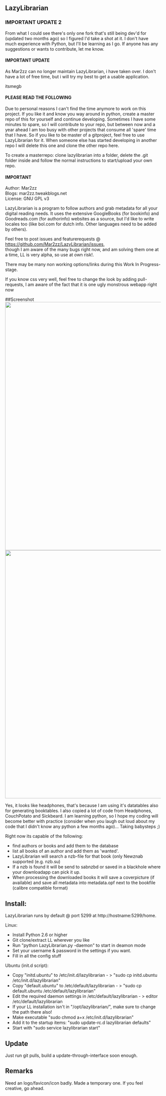 ## LazyLibrarian

### IMPORTANT UPDATE 2
From what I could see there's only one fork that's still being dev'd for (updated two months ago) so I figured I'd take a shot at it. I don't have much experience with Python, but I'll be learning as I go. If anyone has any suggestions or wants to contribute, let me know.

#### IMPORTANT UPDATE
As Mar2zz can no longer maintain LazyLibrarian, i have taken over.
I don't have a lot of free time, but i will try my best to get a usable application.

itsmegb

#### PLEASE READ THE FOLLOWING
Due to personal reasons I can't find the time anymore to work on this project. If you like it and know you way around in python, create a master repo of this for yourself and continue developing. Sometimes I have some minutes to spare, so I will contribute to your repo, but between now and a year ahead I am too busy with other projects that consume all 'spare' time that I have. So if you like to be master of a gitproject, feel free to use LazyLibrarian for it. When someone else has started developing in another repo I will delete this one and clone the other repo here.

To create a masterrepo: clone lazylibrarian into a folder, delete the .git folder inside and follow the normal instructions to start/upload your own repo.
#### IMPORTANT

Author: Mar2zz  
Blogs: mar2zz.tweakblogs.net  
License: GNU GPL v3  


LazyLibrarian is a program to follow authors and grab metadata for all your digital reading needs. It uses the extensive GoogleBooks (for bookinfo) and Goodreads.com (for authorinfo) websites as a source, but I'd like to write locales too (like bol.com for dutch info. Other languages need to be added by others).  

Feel free to post issues and featurerequests @ https://github.com/Mar2zz/LazyLibrarian/issues,  
though I am aware of the many bugs right now, and am solving them one at a time, LL is very alpha, so use at own risk!.  

There may be many non working options/links during this Work In Progress-stage.

If you know css very well, feel free to change the look by adding pull-requests, I am aware of the fact that it is one ugly monstrous webapp right now  

##Screenshot
<img src="http://tweakers.net/ext/f/nRWbGC8qWH2y2BqYNVHUJuIn/full.png" width="800">
<img src="http://tweakers.net/ext/f/4gmyYa6Wf8zcd0WpbanIGFwl/full.png" width="800">

Yes, it looks like headphones, that's because I am using it's datatables also for generating booktables. I also copied a lot of code from Headphones, CouchPotato and Sickbeard. I am learning python, so I hope my coding will become better with practice (consider when you laugh out loud about my code that I didn't know any python a few months ago)...  Taking babysteps ;)  

Right now its capable of the following:  
* find authors or books and add them to the database  
* list all books of an author and add them as 'wanted'.  
* LazyLibrarian will search a nzb-file for that book (only Newznab supported (e.g. nzb.su)  
* If a nzb is found it will be send to sabnzbd or saved in a blackhole where your downloadapp can pick it up.  
* When processing the downloaded books it will save a coverpicture (if available) and save all metadata into metadata.opf next to the bookfile (calibre compatible format)

## Install:  
LazyLibrarian runs by default @ port 5299 at http://hostname:5299/home.  

Linux:

* Install Python 2.6 or higher  
* Git clone/extract LL wherever you like  
* Run "python LazyLibrarian.py -daemon" to start in deamon mode  
* Set your username & password in the settings if you want.  
* Fill in all the config stuff  

Ubuntu (init.d script):

* Copy "initd.ubuntu" to /etc/init.d/lazylibrarian - > "sudo cp initd.ubuntu /etc/init.d/lazylibrarian"  
* Copy "default.ubuntu" to /etc/default/lazylibrarian - > "sudo cp default.ubuntu /etc/default/lazylibrarian"  
* Edit the required daemon settings in /etc/default/lazylibrarian - > editor /etc/default/lazylibrarian  
* If your LL installation isn't in "/opt/lazylibrarian/", make sure to change the path there also!  
* Make executable "sudo chmod a+x /etc/init.d/lazylibrarian"  
* Add it to the startup items: "sudo update-rc.d lazylibrarian defaults"  
* Start with "sudo service lazylibrarian start"  

## Update
Just run git pulls, build a update-through-interface soon enough.

## Remarks
Need an logo/favicon/icon badly. Made a temporary one. If you feel creative, go ahead. 




